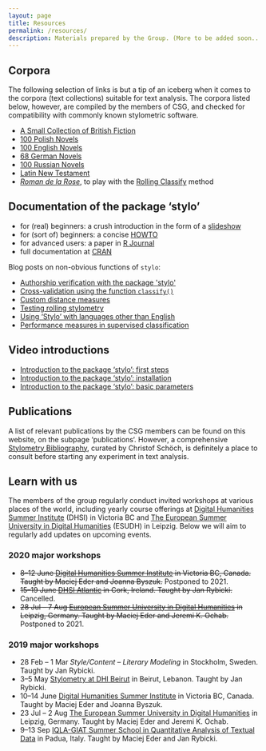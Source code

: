 ```yaml
---
layout: page
title: Resources
permalink: /resources/
description: Materials prepared by the Group. (More to be added soon...).
---
```




## Corpora

The following selection of links is but a tip of an iceberg when it comes to the corpora (text collections) suitable for text analysis. The corpora listed below, however, are compiled by the members of CSG, and checked for compatibility with commonly known stylometric software. 

* [A Small Collection of British Fiction](https://github.com/computationalstylistics/A_Small_Collection_of_British_Fiction)
* [100 Polish Novels](https://github.com/computationalstylistics/100_polish_novels)
* [100 English Novels](https://github.com/computationalstylistics/100_english_novels)
* [68 German Novels](https://github.com/computationalstylistics/68_german_novels)
* [100 Russian Novels](https://github.com/JoannaBy/RussianNovels)
* [Latin New Testament](https://github.com/computationalstylistics/NT_Vulgate)
* [_Roman de la Rose_](https://github.com/computationalstylistics/RdlR_for_rolling_classify), to play with the [Rolling Classify](https://computationalstylistics.github.io/projects/rolling-stylometry/) method



## Documentation of the package ‘stylo’

* for (real) beginners: a crush introduction in the form of a [slideshow](https://computationalstylistics.github.io/stylo_nutshell/)
* for (sort of) beginners: a concise [HOWTO](https://github.com/computationalstylistics/stylo_howto/blob/master/stylo_howto.pdf)
* for advanced users: a paper in [R Journal](https://journal.r-project.org/archive/2016/RJ-2016-007/RJ-2016-007.pdf)
* full documentation at [CRAN](https://cran.r-project.org/web/packages/stylo/stylo.pdf)



Blog posts on non-obvious functions of `stylo`:

* [Authorship verification with the package 'stylo'](https://computationalstylistics.github.io/blog/imposters/)
* [Cross-validation using the function `classify()`](https://computationalstylistics.github.io/blog/cross-validation/)
* [Custom distance measures](https://computationalstylistics.github.io/blog/custom_distances/)
* [Testing rolling stylometry](https://computationalstylistics.github.io/blog/rolling_stylometry/)
* [Using ‘Stylo’ with languages other than English](https://computationalstylistics.github.io/blog/stylo_and_languages/)
* [Performance measures in supervised classification](https://computationalstylistics.github.io/blog/performance_measures/)



## Video introductions

* [Introduction to the package ‘stylo’: first steps](https://www.youtube.com/watch?v=pWOCfZnitdc&t=6s)
* [Introduction to the package ‘stylo’: installation](https://www.youtube.com/watch?v=Rv7u4UNZJrA&t=86s)
* [Introduction to the package ‘stylo’: basic parameters](https://www.youtube.com/watch?v=uPHPhIo2Drc)



## Publications

A list of relevant publications by the CSG members can be found on this website, on the subpage ‘publications‘. However, a comprehensive [Stylometry Bibliography](https://www.zotero.org/groups/643516/stylometry_bibliography), curated by Christof Schöch, is definitely a place to consult before starting any experiment in text analysis.



## Learn with us

The members of the group regularly conduct invited workshops at various places of the world, including yearly course offerings at [Digital Humanities Summer Institute](http://www.dhsi.org/index.php) (DHSI) in Victoria BC and [The European Summer University in Digital Humanities](http://www.culingtec.uni-leipzig.de/ESU_C_T/node/97) (ESUDH) in Leipzig.
Below we will aim to regularly add updates on upcoming events.

### 2020 major workshops

* ~~8–12 June [Digital Humanities Summer Institute](http://www.dhsi.org/index.php) in Victoria BC, Canada. Taught by Maciej Eder and Joanna Byszuk.~~ Postponed to 2021.
* ~~15–19 June [DHSI Atlantic](https://www.ucc.ie/en/dhsiatlantic/) in Cork, Ireland. Taught by Jan Rybicki.~~ Cancelled.
* ~~28 Jul – 7 Aug [European Summer University in Digital Humanities](http://esu.culintec.de/?q=node/97) in Leipzig, Germany. Taught by Maciej Eder and Jeremi K. Ochab.~~ Postponed to 2021.

### 2019 major workshops 

* 28 Feb – 1 Mar _Style/Content – Literary Modeling_ in Stockholm, Sweden. Taught by Jan Rybicki.  
* 3–5 May [Stylometry at DHI Beirut](https://dhibeirut.wordpress.com/) in Beirut, Lebanon. Taught by Jan Rybicki.  
* 10–14 June [Digital Humanities Summer Institute](http://www.dhsi.org/index.php) in Victoria BC, Canada. Taught by Maciej Eder and Joanna Byszuk.  
* 23 Jul – 2 Aug [The European Summer University in Digital Humanities](http://www.culingtec.uni-leipzig.de/ESU_C_T/node/97) in Leipzig, Germany. Taught by Maciej Eder and Jeremi K. Ochab.    
* 9–13 Sep [IQLA-GIAT Summer School in Quantitative Analysis of Textual Data](http://www.giat.org/?page_id=11&lang=en) in Padua, Italy. Taught by Maciej Eder and Jan Rybicki.  

